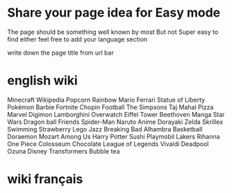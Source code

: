 # Share your page idea for Easy mode

The page should be something well known by most
But not Super easy to find either
feel free to add your language section

write down the page title from url bar


# english wiki

Minecraft
Wikipedia
Popcorn
Rainbow
Mario
Ferrari
Statue of Liberty
Pokémon
Barbie
Fortnite
Chopin
Football
The Simpsons
Taj Mahal
Pizza
Marvel
Digimon
Lamborghini
Overwatch
Eiffel Tower
Beethoven
Manga
Star Wars
Dragon ball
Friends
Spider-Man
Naruto
Anime
Dorayaki
Zelda
Skrillex
Swimming
Strawberry
Lego
Jazz
Breaking Bad
Alhambra
Basketball
Doraemon
Mozart
Among Us
Harry Potter
Sushi
Playmobil
Lakers
Rihanna
One Piece
Colosseum
Chocolate
League of Legends
Vivaldi
Deadpool
Ozuna
Disney
Transformers
Bubble tea


# wiki français
